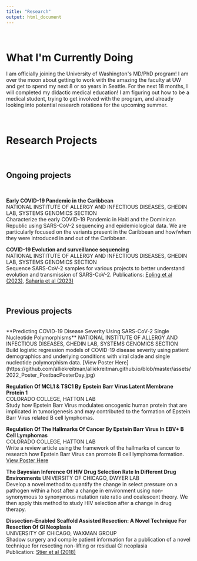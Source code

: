 ```yaml
---
title: "Research"
output: html_document
---
```


<br>

# What I'm Currently Doing
I am officially joining the University of Washington's MD/PhD program! I am over the moon about getting to work with the amazing the faculty at UW and get to spend my next 8 or so years in Seattle. For the next 18 months, I will completed my didactic medical education! I am figuring out how to be a medical student, trying to get involved with the program, and already looking into potential research rotations for the upcoming summer. 

<br>

# Research Projects

<br>

## Ongoing projects

<br>

**Early COVID-19 Pandemic in the Caribbean**  
NATIONAL INSTITUTE OF ALLERGY AND INFECTIOUS DISEASES, GHEDIN LAB, SYSTEMS GENOMICS SECTION  
Characterize the early COVID-19 Pandemic in Haiti and the Dominican Republic using SARS-CoV-2 sequencing and epidemiological data. We are particularly focused on the variants present in the Caribbean and how/when they were introduced in and out of the Caribbean.

**COVID-19 Evolution and surveillance sequencing**  
NATIONAL INSTITUTE OF ALLERGY AND INFECTIOUS DISEASES, GHEDIN LAB, SYSTEMS GENOMICS SECTION  
Sequence SARS-CoV-2 samples for various projects to better understand evolution and transmission of SARS-CoV-2. 
Publications: [Epling et al (2023)](https://pubmed.ncbi.nlm.nih.gov/36200701/), [Saharia et al (2023)](https://pubmed.ncbi.nlm.nih.gov/36695611/)

<br>

## Previous projects

<br>
**Predicting COVID-19 Disease Severity Using SARS-CoV-2 Single Nucleotide Polymorphisms**
NATIONAL INSTITUTE OF ALLERGY AND INFECTIOUS DISEASES, GHEDIN LAB, SYSTEMS GENOMICS SECTION  
Build logistic regression models of COVID-19 disease severity using patient demographics and underlying conditions with viral clade and single nucleotide polymorphism data.
[View Poster Here](https://github.com/alliekreitman/alliekreitman.github.io/blob/master/assets/2022_Poster_PostbacPosterDay.jpg)

**Regulation Of MCL1 & TSC1 By Epstein Barr Virus Latent Membrane Protein 1**  
COLORADO COLLEGE, HATTON LAB  
Study how Epstein Barr Virus modulates oncogenic human protein that are implicated in tumorigenesis and may contributed to the formation of Epstein Barr Virus related B cell lymphomas. 

**Regulation Of The Hallmarks Of Cancer By Epstein Barr Virus In EBV+ B Cell Lymphomas**   
COLORADO COLLEGE, HATTON LAB  
Write a review article using the framework of the hallmarks of cancer to research how Epstein Barr Virus can promote B cell lymphoma formation.
[View Poster Here](https://github.com/alliekreitman/alliekreitman.github.io/blob/master/assets/AllieKreitman%2BMahalaMoran_Poster_4_SUBMITTED-page-001.jpg)

**The Bayesian Inference Of HIV Drug Selection Rate In Different Drug Environments**
UNIVERSITY OF CHICAGO, DWYER LAB  
Develop a novel method to quantify the change in select pressure on a pathogen within a host after a change in environment using non-synonymous to synonymous mutation rate ratio and coalescent theory. We then apply this method to study HIV selection after a change in drug therapy.

**Dissection-Enabled Scaffold Assisted Resection: A Novel Technique For Resection Of GI Neoplasia**  
UNIVERSITY OF CHICAGO, WAXMAN GROUP  
Shadow surgery and compile patient information for a publication of a novel technique for resecting non-lifting or residual GI neoplasia  
Publication: [Stier et al (2018)](https://pubmed.ncbi.nlm.nih.gov/29158178/)

